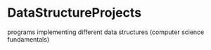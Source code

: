 # DataStructureProjects
programs implementing different data structures (computer science fundamentals)
